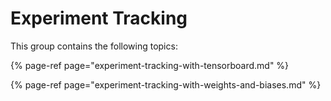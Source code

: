 # Experiment Tracking

This group contains the following topics:

{% page-ref page="experiment-tracking-with-tensorboard.md" %}

{% page-ref page="experiment-tracking-with-weights-and-biases.md" %}



